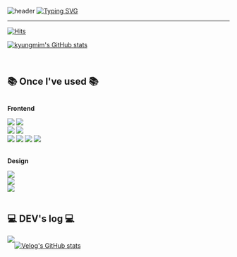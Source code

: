 ![header](https://capsule-render.vercel.app/api?type=waving&color=0:06cbaf,50:66d98c,100:3b76e3&height=150)
[![Typing SVG](https://readme-typing-svg.herokuapp.com?font=Fugaz+One&size=45&pause=1000&color=65D9B5FF&center=true&random=false&width=1000&height=80&lines=Welcome+to+Kyung_Min+GitHub%F0%9F%91%8B)](https://git.io/typing-svg)

---

[![Hits](https://hits.seeyoufarm.com/api/count/incr/badge.svg?url=https%3A%2F%2Fgithub.com%2Fkyungmim&count_bg=%2306CBAF&title_bg=%23555555&icon=&icon_color=%23E7E7E7&title=GitHub&edge_flat=false)](https://hits.seeyoufarm.com)


[![kyungmim's GitHub stats](https://github-readme-stats.vercel.app/api?username=kyungmim&theme=cobalt)](https://github.com/kyungmim/github-readme-stats)


<br>

## 📚 Once I've used 📚
<div style="display:flex; flex-direction:column; align-items:flex-start;">
    <p><strong>Frontend</strong></p>
    <div>
        <img src="https://img.shields.io/badge/javascript-F7DF1E?style=for-the-badge&logo=javascript&logoColor=black"> 
        <img src="https://img.shields.io/badge/typescript-3178C6?style=for-the-badge&logo=typescript&logoColor=black"> 
<br/>
        <img src="https://img.shields.io/badge/react-61DAFB?style=for-the-badge&logo=react&logoColor=black">
        <img src="https://img.shields.io/badge/nextjs-000000?style=for-the-badge&logo=nextdotjs&logoColor=white">
<br/>
        <img src="https://img.shields.io/badge/html5-E34F26?style=for-the-badge&logo=html5&logoColor=white">
        <img src="https://img.shields.io/badge/css-1572B6?style=for-the-badge&logo=css3&logoColor=white">
        <img src="https://img.shields.io/badge/tailwindcss-06B6D4?style=for-the-badge&logo=tailwindcss&logoColor=white">
        <img src="https://img.shields.io/badge/sass-CC6699?style=for-the-badge&logo=sass&logoColor=white">
    </div>

  <br>
    <p><strong>Design</strong></p>
  <img src="https://img.shields.io/badge/figma-F24E1E?style=for-the-badge&logo=figma&logoColor=white"/>
  <img src="https://img.shields.io/badge/photoshop-31A8FF?style=for-the-badge&logo=adobephotoshop&logoColor=black"/>
  <img src="https://img.shields.io/badge/illustrator-FF9A00?style=for-the-badge&logo=adobeillustrator&logoColor=black"/>
    <div>
    
</div>
<br>
</div>

## 💻 DEV's log 💻
<div style="display:flex; flex-direction:row;">
     <div style="text-align: left;"> <a href=https://velog.io/@kyungmim/posts> <img src="https://img.shields.io/badge/Velog-20C997?style=for-the-badge&logo=Velog&logoColor=white&link=https://velog.io/@kyungmim/posts"> </a></div>
  
 [![Velog's GitHub stats](https://velog-readme-stats.vercel.app/api?name=kyungmim)](https://github.com/kyungmim/velog-readme-stats)

</div>
    
